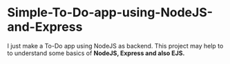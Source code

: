 # Simple-To-Do-app-using-NodeJS-and-Express

I just make a To-Do app using NodeJS as backend. This project may help to to understand some basics of **NodeJS, Express and also EJS.**
